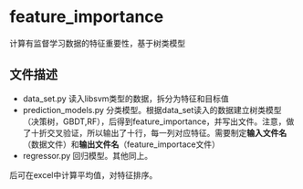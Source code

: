 # feature_importance
计算有监督学习数据的特征重要性，基于树类模型
## 文件描述
- data_set.py  读入libsvm类型的数据，拆分为特征和目标值
- prediction_models.py 分类模型。根据data_set读入的数据建立树类模型（决策树，GBDT,RF），后得到feature_importance，并写出文件。注意，做了十折交叉验证，所以输出了十行，每一列对应特征。需要制定**输入文件名**（数据文件）和**输出文件名**（feature_importace文件）
- regressor.py 回归模型。其他同上。

后可在excel中计算平均值，对特征排序。
